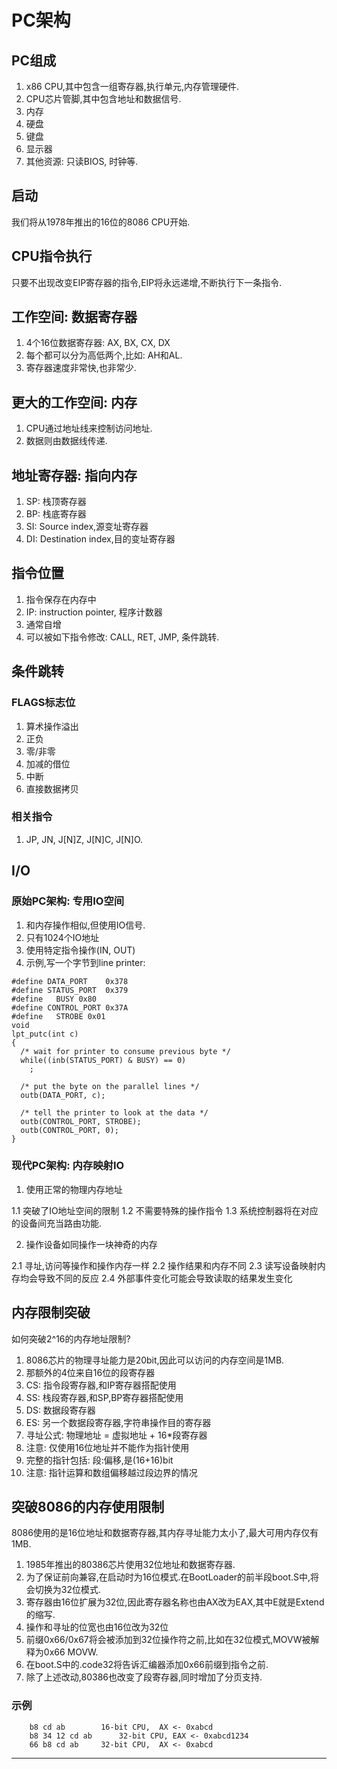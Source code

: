 # PC架构

## PC组成

1. x86 CPU,其中包含一组寄存器,执行单元,内存管理硬件.
2. CPU芯片管脚,其中包含地址和数据信号.
3. 内存
4. 硬盘
5. 键盘
6. 显示器
7. 其他资源: 只读BIOS, 时钟等.

## 启动

我们将从1978年推出的16位的8086 CPU开始.

## CPU指令执行

只要不出现改变EIP寄存器的指令,EIP将永远递增,不断执行下一条指令.

## 工作空间: 数据寄存器

1. 4个16位数据寄存器: AX, BX, CX, DX
2. 每个都可以分为高低两个,比如: AH和AL.
3. 寄存器速度非常快,也非常少.

## 更大的工作空间: 内存

1. CPU通过地址线来控制访问地址.
2. 数据则由数据线传递.

## 地址寄存器: 指向内存
1. SP: 栈顶寄存器
2. BP: 栈底寄存器
3. SI: Source index,源变址寄存器
4. DI: Destination index,目的变址寄存器

## 指令位置
1. 指令保存在内存中
2. IP: instruction pointer, 程序计数器
3. 通常自增
4. 可以被如下指令修改: CALL, RET, JMP, 条件跳转.

## 条件跳转
### FLAGS标志位
1. 算术操作溢出
2. 正负
3. 零/非零
4. 加减的借位
5. 中断
6. 直接数据拷贝

### 相关指令
1. JP, JN, J[N]Z, J[N]C, J[N]O.

## I/O
### 原始PC架构: 专用IO空间
1. 和内存操作相似,但使用IO信号.
2. 只有1024个IO地址
3. 使用特定指令操作(IN, OUT)
4. 示例,写一个字节到line printer:
```
#define DATA_PORT    0x378
#define STATUS_PORT  0x379
#define   BUSY 0x80
#define CONTROL_PORT 0x37A
#define   STROBE 0x01
void
lpt_putc(int c)
{
  /* wait for printer to consume previous byte */
  while((inb(STATUS_PORT) & BUSY) == 0)
    ;

  /* put the byte on the parallel lines */
  outb(DATA_PORT, c);

  /* tell the printer to look at the data */
  outb(CONTROL_PORT, STROBE);
  outb(CONTROL_PORT, 0);
}
```

### 现代PC架构: 内存映射IO
1. 使用正常的物理内存地址

  1.1 突破了IO地址空间的限制
  1.2 不需要特殊的操作指令
  1.3 系统控制器将在对应的设备间充当路由功能.
  
2. 操作设备如同操作一块神奇的内存

  2.1 寻址,访问等操作和操作内存一样
  2.2 操作结果和内存不同
  2.3 读写设备映射内存均会导致不同的反应
  2.4 外部事件变化可能会导致读取的结果发生变化
  
## 内存限制突破
如何突破2^16的内存地址限制?
1. 8086芯片的物理寻址能力是20bit,因此可以访问的内存空间是1MB.
2. 那额外的4位来自16位的段寄存器
3. CS: 指令段寄存器,和IP寄存器搭配使用
4. SS: 栈段寄存器,和SP,BP寄存器搭配使用
5. DS: 数据段寄存器
6. ES: 另一个数据段寄存器,字符串操作目的寄存器
7. 寻址公式: 物理地址 = 虚拟地址 + 16*段寄存器
8. 注意: 仅使用16位地址并不能作为指针使用
9. 完整的指针包括: 段:偏移,是(16+16)bit
10. 注意: 指针运算和数组偏移越过段边界的情况

## 突破8086的内存使用限制
8086使用的是16位地址和数据寄存器,其内存寻址能力太小了,最大可用内存仅有1MB.
1. 1985年推出的80386芯片使用32位地址和数据寄存器.
2. 为了保证前向兼容,在启动时为16位模式.在BootLoader的前半段boot.S中,将会切换为32位模式.
3. 寄存器由16位扩展为32位,因此寄存器名称也由AX改为EAX,其中E就是Extend的缩写.
4. 操作和寻址的位宽也由16位改为32位
5. 前缀0x66/0x67将会被添加到32位操作符之前,比如在32位模式,MOVW被解释为0x66 MOVW.
6. 在boot.S中的.code32将告诉汇编器添加0x66前缀到指令之前.
7. 除了上述改动,80386也改变了段寄存器,同时增加了分页支持.

### 示例
```
	b8 cd ab		16-bit CPU,  AX <- 0xabcd
	b8 34 12 cd ab		32-bit CPU, EAX <- 0xabcd1234
	66 b8 cd ab		32-bit CPU,  AX <- 0xabcd
```













---



